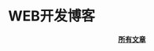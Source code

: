
# WEB开发博客

<p align="center">
<a href="https://github.com/creeperyang/blog/issues"><b>所有文章</b></a>
</p>
